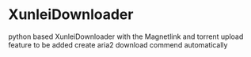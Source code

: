 # XunleiDownloader
python based XunleiDownloader
with the Magnetlink and torrent upload feature to be added
create aria2 download commend automatically
